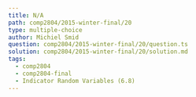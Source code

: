 ```yaml
---
title: N/A
path: comp2804/2015-winter-final/20
type: multiple-choice
author: Michiel Smid
question: comp2804/2015-winter-final/20/question.ts
solution: comp2804/2015-winter-final/20/solution.md
tags:
  - comp2804
  - comp2804-final
  - Indicator Random Variables (6.8)
---
```

